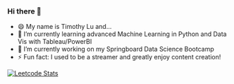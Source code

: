 ### Hi there 👋

- 😄 My name is Timothy Lu and...
- 🌱 I’m currently learning advanced Machine Learning in Python and Data Vis with Tableau/PowerBI
- 🔭 I’m currently working on my Springboard Data Science Bootcamp
- ⚡ Fun fact: I used to be a streamer and greatly enjoy content creation!


[![Leetcode Stats](https://leetcard.jacoblin.cool/lutimoth?ext=activity)](https://leetcode.com/lutimoth)

<!--
**naturesbless/naturesbless** is a ✨ _special_ ✨ repository because its `README.md` (this file) appears on your GitHub profile.

Here are some ideas to get you started:



- 👯 I’m looking to collaborate on ...
- 🤔 I’m looking for help with ...
- 💬 Ask me about ...
- 📫 How to reach me: ...


-->
